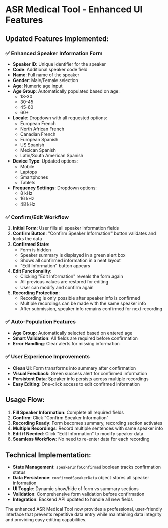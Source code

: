 # ASR Medical Tool - Enhanced UI Features

## Updated Features Implemented:

### ✅ **Enhanced Speaker Information Form**
- **Speaker ID**: Unique identifier for the speaker
- **Code**: Additional speaker code field  
- **Name**: Full name of the speaker
- **Gender**: Male/Female selection
- **Age**: Numeric age input
- **Age Group**: Automatically populated based on age:
  - 18-30
  - 30-45  
  - 45-60
  - 60+
- **Locale**: Dropdown with all requested options:
  - European French
  - North African French
  - Canadian French
  - European Spanish
  - US Spanish
  - Mexican Spanish
  - Latin/South American Spanish
- **Device Type**: Updated options:
  - Mobile
  - Laptops
  - Smartphones
  - Tablets
- **Frequency Settings**: Dropdown options:
  - 8 kHz
  - 16 kHz
  - 48 kHz

### ✅ **Confirm/Edit Workflow**
1. **Initial Form**: User fills all speaker information fields
2. **Confirm Button**: "Confirm Speaker Information" button validates and locks the data
3. **Confirmed State**: 
   - Form is hidden
   - Speaker summary is displayed in a green alert box
   - Shows all confirmed information in a neat layout
   - "Edit Information" button appears
4. **Edit Functionality**: 
   - Clicking "Edit Information" reveals the form again
   - All previous values are restored for editing
   - User can modify and confirm again
5. **Recording Protection**: 
   - Recording is only possible after speaker info is confirmed
   - Multiple recordings can be made with the same speaker info
   - After submission, speaker info remains confirmed for next recording

### ✅ **Auto-Population Features**
- **Age Group**: Automatically selected based on entered age
- **Smart Validation**: All fields are required before confirmation
- **Error Handling**: Clear alerts for missing information

### ✅ **User Experience Improvements**
- **Clean UI**: Form transforms into summary after confirmation
- **Visual Feedback**: Green success alert for confirmed information
- **Persistent Data**: Speaker info persists across multiple recordings
- **Easy Editing**: One-click access to edit confirmed information

## Usage Flow:

1. **Fill Speaker Information**: Complete all required fields
2. **Confirm**: Click "Confirm Speaker Information" 
3. **Recording Ready**: Form becomes summary, recording section activates
4. **Multiple Recordings**: Record multiple sentences with same speaker info
5. **Edit if Needed**: Click "Edit Information" to modify speaker data
6. **Seamless Workflow**: No need to re-enter data for each recording

## Technical Implementation:

- **State Management**: `speakerInfoConfirmed` boolean tracks confirmation status
- **Data Persistence**: `confirmedSpeakerData` object stores all speaker information
- **UI Toggle**: Dynamic show/hide of form vs summary sections  
- **Validation**: Comprehensive form validation before confirmation
- **Integration**: Backend API updated to handle all new fields

The enhanced ASR Medical Tool now provides a professional, user-friendly interface that prevents repetitive data entry while maintaining data integrity and providing easy editing capabilities.
